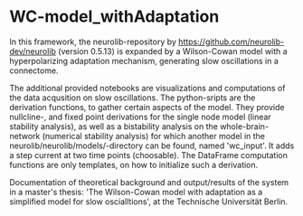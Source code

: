 # WC-model_withAdaptation
In this framework, the neurolib-repository by https://github.com/neurolib-dev/neurolib (version 0.5.13) is expanded by a Wilson-Cowan model with a hyperpolarizing adaptation mechanism, generating slow oscillations in a connectome.

The additional provided notebooks are visualizations and computations of the data acqusition on slow oscillations. The python-sripts are the derivation functions, to gather certain aspects of the model. They provide nullcline-, and fixed point derivations for the single node model (linear stability analysis), as well as a bistability analysis on the whole-brain-network (numerical stability analysis) for which another model in the neurolib/neurolib/models/-directory can be found, named 'wc_input'. It adds a step current at two time points (choosable). The DataFrame computation functions are only templates, on how to initialize such a derivation.

Documentation of theoretical background and output/results of the system in a master's thesis: 'The Wilson-Cowan model with adaptation as a simplified model for slow oscialltions', at the Technische Universität Berlin.
